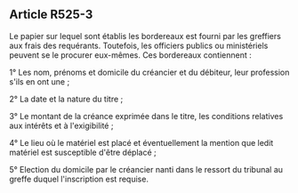 Article R525-3
----
Le papier sur lequel sont établis les bordereaux est fourni par les greffiers
aux frais des requérants. Toutefois, les officiers publics ou ministériels
peuvent se le procurer eux-mêmes. Ces bordereaux contiennent :

1° Les nom, prénoms et domicile du créancier et du débiteur, leur profession
s'ils en ont une ;

2° La date et la nature du titre ;

3° Le montant de la créance exprimée dans le titre, les conditions relatives aux
intérêts et à l'exigibilité ;

4° Le lieu où le matériel est placé et éventuellement la mention que ledit
matériel est susceptible d'être déplacé ;

5° Election du domicile par le créancier nanti dans le ressort du tribunal au
greffe duquel l'inscription est requise.
